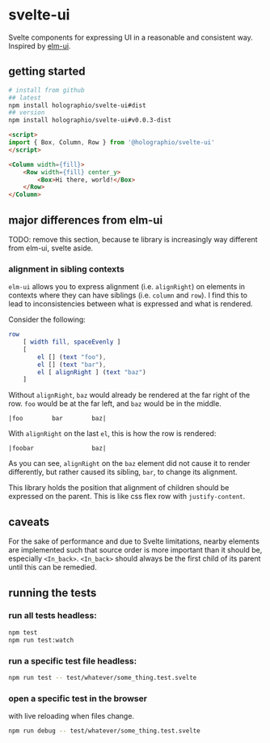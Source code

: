 # svelte-ui

Svelte components for expressing UI in a reasonable and consistent way. Inspired by [elm-ui](https://github.com/mdgriffith/elm-ui).

## getting started

```sh
# install from github
## latest
npm install holographio/svelte-ui#dist
## version
npm install holographio/svelte-ui#v0.0.3-dist
```

```html
<script>
import { Box, Column, Row } from '@holographio/svelte-ui'
</script>

<Column width={fill}>
	<Row width={fill} center_y>
		<Box>Hi there, world!</Box>
	</Row>
</Column>
```

## major differences from elm-ui

TODO: remove this section, because te library is increasingly way different from elm-ui, svelte aside.

### alignment in sibling contexts

`elm-ui` allows you to express alignment (i.e. `alignRight`) on elements in contexts where they can have siblings (i.e. `column` and `row`). I find this to lead to inconsistencies between what is expressed and what is rendered.

Consider the following:

```elm
row
	[ width fill, spaceEvenly ]
	[
		el [] (text "foo"),
		el [] (text "bar"),
		el [ alignRight ] (text "baz")
	]
```

Without `alignRight`, `baz` would already be rendered at the far right of the row. `foo` would be at the far left, and `baz` would be in the middle.

```
|foo        bar        baz|
```


With `alignRight` on the last `el`, this is how the row is rendered:

```
|foobar                baz|
```

As you can see, `alignRight` on the `baz` element did not cause it to render differently, but rather caused its sibling, `bar`, to change its alignment.

This library holds the position that alignment of children should be expressed on the parent. This is like css flex row with `justify-content`.

## caveats

For the sake of performance and due to Svelte limitations, nearby elements are implemented such that source order is more important than it should be, especially `<In_back>`. `<In_back>` should always be the first child of its parent until this can be remedied.

## running the tests

### run all tests headless:

```sh
npm test
npm run test:watch
```

### run a specific test file headless:

```sh
npm run test -- test/whatever/some_thing.test.svelte
```

### open a specific test in the browser

with live reloading when files change.

```sh
npm run debug -- test/whatever/some_thing.test.svelte
```
